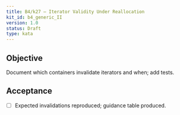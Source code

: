 ```yaml
---
title: B4/k27 — Iterator Validity Under Reallocation
kit_id: b4_generic_II
version: 1.0
status: Draft
type: kata
---
```

## Objective
Document which containers invalidate iterators and when; add tests.
## Acceptance
- [ ] Expected invalidations reproduced; guidance table produced.